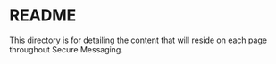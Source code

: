 # README

This directory is for detailing the content that will reside on each page throughout Secure Messaging.
